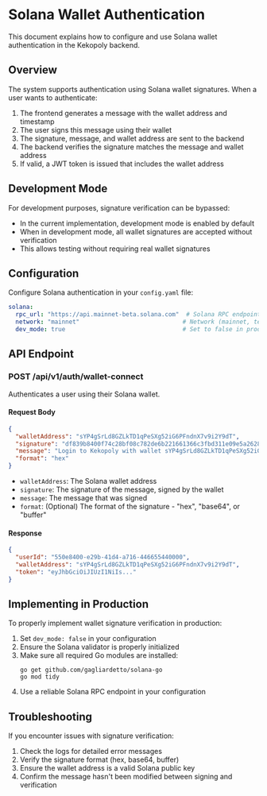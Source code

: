 # Solana Wallet Authentication

This document explains how to configure and use Solana wallet authentication in the Kekopoly backend.

## Overview

The system supports authentication using Solana wallet signatures. When a user wants to authenticate:

1. The frontend generates a message with the wallet address and timestamp
2. The user signs this message using their wallet
3. The signature, message, and wallet address are sent to the backend
4. The backend verifies the signature matches the message and wallet address
5. If valid, a JWT token is issued that includes the wallet address

## Development Mode

For development purposes, signature verification can be bypassed:

- In the current implementation, development mode is enabled by default
- When in development mode, all wallet signatures are accepted without verification
- This allows testing without requiring real wallet signatures

## Configuration

Configure Solana authentication in your `config.yaml` file:

```yaml
solana:
  rpc_url: "https://api.mainnet-beta.solana.com"  # Solana RPC endpoint
  network: "mainnet"                             # Network (mainnet, testnet, devnet)
  dev_mode: true                                 # Set to false in production
```

## API Endpoint

### POST /api/v1/auth/wallet-connect

Authenticates a user using their Solana wallet.

#### Request Body

```json
{
  "walletAddress": "sYP4gSrLd8GZLkTD1qPeSXg52iG6PFndnX7v9i2Y9dT",
  "signature": "df839b8400f74c28bf08c782de6b221661366c3fbd311e09e5a2628a938035a20edef9bef67f2e7a47eeb16e9524a4cf46c840f7cff3b6f2d7d0fbe10773b700",
  "message": "Login to Kekopoly with wallet sYP4gSrLd8GZLkTD1qPeSXg52iG6PFndnX7v9i2Y9dT at 2025-04-30T12:41:30.786Z",
  "format": "hex"
}
```

- `walletAddress`: The Solana wallet address
- `signature`: The signature of the message, signed by the wallet
- `message`: The message that was signed
- `format`: (Optional) The format of the signature - "hex", "base64", or "buffer"

#### Response

```json
{
  "userId": "550e8400-e29b-41d4-a716-446655440000",
  "walletAddress": "sYP4gSrLd8GZLkTD1qPeSXg52iG6PFndnX7v9i2Y9dT",
  "token": "eyJhbGciOiJIUzI1NiIs..."
}
```

## Implementing in Production

To properly implement wallet signature verification in production:

1. Set `dev_mode: false` in your configuration
2. Ensure the Solana validator is properly initialized
3. Make sure all required Go modules are installed:
   ```
   go get github.com/gagliardetto/solana-go
   go mod tidy
   ```
4. Use a reliable Solana RPC endpoint in your configuration

## Troubleshooting

If you encounter issues with signature verification:

1. Check the logs for detailed error messages
2. Verify the signature format (hex, base64, buffer)
3. Ensure the wallet address is a valid Solana public key
4. Confirm the message hasn't been modified between signing and verification